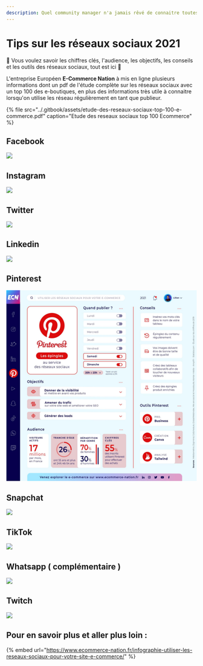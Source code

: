 ```yaml
---
description: Quel community manager n'a jamais rêvé de connaitre toutes ces informations ?
---
```


# Tips sur les réseaux sociaux 2021

🔎 Vous voulez savoir les chiffres clés, l'audience, les objectifs, les conseils et les outils des réseaux sociaux, tout est ici 🙂

L'entreprise Européen **E-Commerce Nation** à mis en ligne plusieurs informations dont un pdf de l'étude complète sur les réseaux sociaux avec un top 100 des e-boutiques, en plus des informations très utile à connaitre lorsqu'on utilise les réseau régulièrement en tant que publieur.

{% file src="../.gitbook/assets/etude-des-reseaux-sociaux-top-100-e-commerce.pdf" caption="Etude des reseaux sociaux top 100 Ecommerce" %}

## Facebook

![](../.gitbook/assets/1614240916190.jpeg)

## Instagram

![](../.gitbook/assets/1614240916374.jpeg)

## Twitter

![](../.gitbook/assets/1614240916199.jpeg)

## Linkedin

![](../.gitbook/assets/1614240916979.jpeg)

## Pinterest

![](../.gitbook/assets/1614240915351.jpeg)

## Snapchat

![](../.gitbook/assets/1614240914288.jpeg)

## TikTok

![](../.gitbook/assets/1614240916977.jpeg)

## Whatsapp \( complémentaire \)

![](../.gitbook/assets/1614240916906.jpeg)

## Twitch

![](../.gitbook/assets/1614240916871.jpeg)



## Pour en savoir plus et aller plus loin :

{% embed url="https://www.ecommerce-nation.fr/infographie-utiliser-les-reseaux-sociaux-pour-votre-site-e-commerce/" %}






